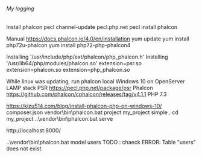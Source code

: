 ﻿###### My logging

Install phalcon
pecl channel-update pecl.php.net
pecl install phalcon

Manual https://docs.phalcon.io/4.0/en/installation
yum update
yum install php72u-phalcon
yum install php72-php-phalcon4

Installing '/usr/include/php/ext/phalcon/php_phalcon.h'
Installing '/usr/lib64/php/modules/phalcon.so'
extension=psr.so
extension=phalcon.so
extension=php_phalcon.so

While linux was updating, run phalcon local Windows 10 on OpenServer LAMP stack
PSR https://pecl.php.net/package/psr 
Phalcon https://github.com/phalcon/cphalcon/releases/tag/v4.1.1
PHP 7.3

https://kizu514.com/blog/install-phalcon-php-on-windows-10/
composer.json
vendor\bin\phalcon.bat project my_project simple .
cd my_project
..\vendor\bin\phalcon.bat serve

http://localhost:8000/


..\vendor\bin\phalcon.bat model users
TODO : chaeck ERROR: Table "users" does not exist. 
